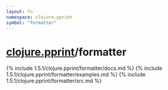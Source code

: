 ```yaml
---
layout: fn
namespace: clojure.pprint
symbol: "formatter"
---
```


# [clojure.pprint](../)/formatter

{% include 1.5.1/clojure.pprint/formatter/docs.md %}
{% include 1.5.1/clojure.pprint/formatter/examples.md %}
{% include 1.5.1/clojure.pprint/formatter/src.md %}

